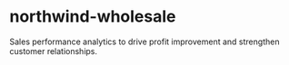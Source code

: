 # northwind-wholesale
Sales performance analytics to drive profit improvement and strengthen customer relationships.
